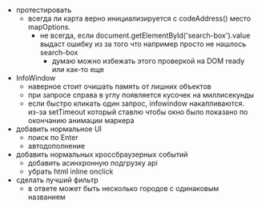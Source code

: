 - протестировать
   - всегда ли карта верно инициализируется с codeAddress() место mapOptions. 
      - не всегда, если document.getElementById('search-box').value выдаст ошибку из за того что например просто не нашлось search-box
         - думаю можно избежать этого проверкой на DOM ready или как-то еще
- InfoWindow
   - наверное стоит очишать память от лишних объектов
   - при запросе справа в углу появляется кусочек на миллисекунды
   - если быстро кликать один запрос, infowindow накапливаются. из-за setTimeout который ставлю чтобы окно было показано по окончанию анимации маркера
- добавить нормальное UI
   - поиск по Enter
   - автодополнение
- добавить нормальных кроссбраузерных событий 
   - добавить асинхронную подгрузку api
   - убрать html inline onclick
- сделать лучший фильтр
   - в ответе может быть несколько городов с одинаковым названием
